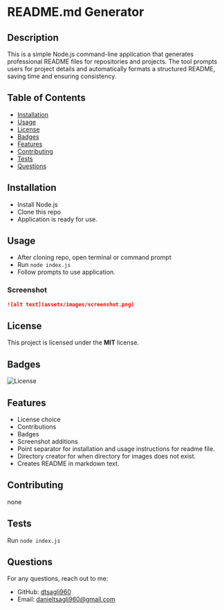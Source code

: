 # README.md Generator


## Description
This is a simple Node.js command-line application that generates professional README files for repositories and projects. The tool prompts users for project details and automatically formats a structured README, saving time and ensuring consistency.

## Table of Contents
- [Installation](#installation)
- [Usage](#usage)
- [License](#license)
- [Badges](#badges)
- [Features](#features)
- [Contributing](#contributing)
- [Tests](#tests)
- [Questions](#questions)

## Installation

- Install Node.js
- Clone this repo
- Application is ready for use.


## Usage

- After cloning repo, open terminal or command prompt
- Run `node index.js`
- Follow prompts to use application.

### Screenshot

```md
![alt text](assets/images/screenshot.png)
```


## License
This project is licensed under the **MIT** license.

## Badges
![License](https://img.shields.io/badge/license-MIT-blue.svg)

## Features
- License choice
- Contributions
- Badges
- Screenshot additions
- Point separator for installation and usage instructions for readme file.
- Directory creator for when directory for images does not exist.
- Creates README in markdown text.

## Contributing
none

## Tests
Run `node index.js`

## Questions
For any questions, reach out to me:

- GitHub: [dtsagli960](https://github.com/dtsagli960)
- Email: danieltsagli960@gmail.com
